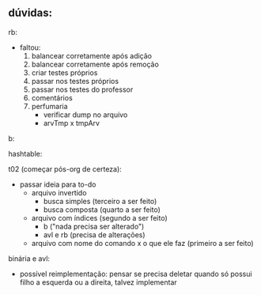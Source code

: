 dúvidas:
-

rb:
- faltou:
    1. balancear corretamente após adição
    2. balancear corretamente após remoção
    3. criar testes próprios
    4. passar nos testes próprios
    5. passar nos testes do professor
    6. comentários
    7. perfumaria
        - verificar dump no arquivo
        - arvTmp x tmpArv

b:

hashtable:

t02 (começar pós-org de certeza):
- passar ideia para to-do
    - arquivo invertido
        - busca simples (terceiro a ser feito)
        - busca composta (quarto a ser feito)
    - arquivo com índices (segundo a ser feito)
        - b ("nada precisa ser alterado")
        - avl e rb (precisa de alterações)
    - arquivo com nome do comando x o que ele faz (primeiro a ser feito)

binária e avl:
- possível reimplementação: pensar se precisa deletar quando só possui filho a esquerda ou a direita, talvez implementar

